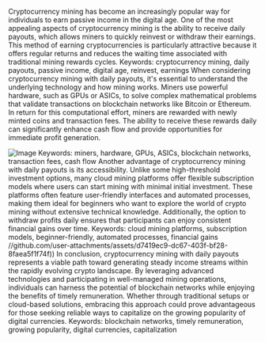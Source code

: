 Cryptocurrency mining has become an increasingly popular way for individuals to earn passive income in the digital age. One of the most appealing aspects of cryptocurrency mining is the ability to receive daily payouts, which allows miners to quickly reinvest or withdraw their earnings. This method of earning cryptocurrencies is particularly attractive because it offers regular returns and reduces the waiting time associated with traditional mining rewards cycles.
Keywords: cryptocurrency mining, daily payouts, passive income, digital age, reinvest, earnings
When considering cryptocurrency mining with daily payouts, it's essential to understand the underlying technology and how mining works. Miners use powerful hardware, such as GPUs or ASICs, to solve complex mathematical problems that validate transactions on blockchain networks like Bitcoin or Ethereum. In return for this computational effort, miners are rewarded with newly minted coins and transaction fees. The ability to receive these rewards daily can significantly enhance cash flow and provide opportunities for immediate profit generation.

![Image](https://github.com/user-attachments/assets/4a25d116-2220-4385-b08e-f287af8fcbc4)
Keywords: miners, hardware, GPUs, ASICs, blockchain networks, transaction fees, cash flow
Another advantage of cryptocurrency mining with daily payouts is its accessibility. Unlike some high-threshold investment options, many cloud mining platforms offer flexible subscription models where users can start mining with minimal initial investment. These platforms often feature user-friendly interfaces and automated processes, making them ideal for beginners who want to explore the world of crypto mining without extensive technical knowledge. Additionally, the option to withdraw profits daily ensures that participants can enjoy consistent financial gains over time.
Keywords: cloud mining platforms, subscription models, beginner-friendly, automated processes, financial gains
 //github.com/user-attachments/assets/d7419ec9-dc67-403f-bf28-8faea5f1f74f))
In conclusion, cryptocurrency mining with daily payouts represents a viable path toward generating steady income streams within the rapidly evolving crypto landscape. By leveraging advanced technologies and participating in well-managed mining operations, individuals can harness the potential of blockchain networks while enjoying the benefits of timely remuneration. Whether through traditional setups or cloud-based solutions, embracing this approach could prove advantageous for those seeking reliable ways to capitalize on the growing popularity of digital currencies.
Keywords: blockchain networks, timely remuneration, growing popularity, digital currencies, capitalization
